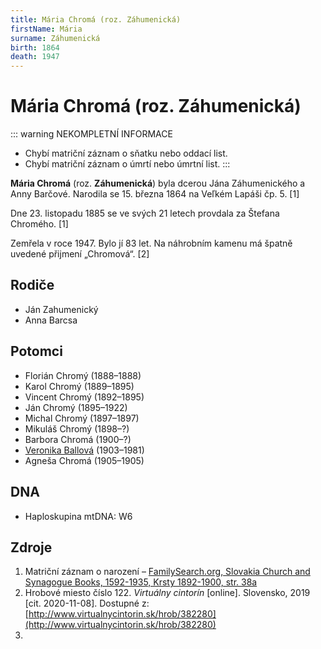 ```yaml
---
title: Mária Chromá (roz. Záhumenická)
firstName: Mária
surname: Záhumenická
birth: 1864
death: 1947
---
```


# Mária Chromá (roz. Záhumenická)

::: warning NEKOMPLETNÍ INFORMACE
- Chybí matriční záznam o sňatku nebo oddací list.
- Chybí matriční záznam o úmrtí nebo úmrtní list.
:::

**Mária Chromá** (roz. **Záhumenická**) byla dcerou Jána Záhumenického a Anny Barčové. Narodila se 15. března 1864 na Veľkém Lapáši čp. 5. \[1\]

Dne 23. listopadu 1885 se ve svých 21 letech provdala za Štefana Chromého. \[1\]

Zemřela v roce 1947. Bylo jí 83 let. Na náhrobním kamenu má špatně uvedené přijmení „Chromová“. \[2\]


## Rodiče

- Ján Zahumenický
- Anna Barcsa


## Potomci

- Florián Chromý (1888–1888)
- Karol Chromý (1889–1895)
- Vincent Chromý (1892–1895)
- Ján Chromý (1895–1922)
- Michal Chromý (1897–1897)
- Mikuláš Chromý (1898–?)
- Barbora Chromá (1900–?)
- [Veronika Ballová](chroma-veronika-1903.md) (1903–1981)
- Agneša Chromá (1905–1905)


## DNA

- Haploskupina mtDNA: W6


## Zdroje

1. Matriční záznam o narození – [FamilySearch.org,  Slovakia Church and Synagogue Books, 1592-1935, Krsty 1892-1900, str. 38a](https://www.familysearch.org/ark:/61903/1:1:QVN4-VTVR)
2. Hrobové miesto číslo 122. _Virtuálny cintorín_ [online]. Slovensko, 2019 [cit. 2020-11-08]. Dostupné z: [http://www.virtualnycintorin.sk/hrob/382280](http://www.virtualnycintorin.sk/hrob/382280)
2. 